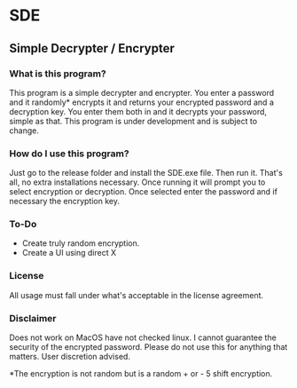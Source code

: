 # SDE
## Simple Decrypter / Encrypter 
### What is this program?
This program is a simple decrypter and encrypter. You enter a password and it randomly* encrypts it and returns your encrypted password and a decryption key. You enter them both in and it decrypts your password, simple as that. This program is under development and is subject to change.

### How do I use this program?
Just go to the release folder and install the SDE.exe file.
Then run it. That's all, no extra installations necessary.
Once running it will prompt you to select encryption or decryption.
Once selected enter the password and if necessary the encryption key.

### To-Do
- Create truly random encryption.
- Create a UI using direct X

### License
All usage must fall under what's acceptable in the license agreement.

### Disclaimer
Does not work on MacOS have not checked linux. 
I cannot guarantee the security of the encrypted password. Please do not use this for anything that matters. User discretion advised.

*The encryption is not random but is a random + or - 5 shift encryption.


